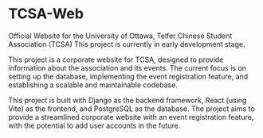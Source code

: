 # TCSA-Web
Official Website for the University of Ottawa, Telfer Chinese Student Association (TCSA)
This project is currently in early development stage.

This project is a corporate website for TCSA, designed to provide information about the association and its events. The current focus is on setting up the database, implementing the event registration feature, and establishing a scalable and maintainable codebase.

This project is built with Django as the backend framework, React (using Vite) as the frontend, and PostgreSQL as the database. The project aims to provide a streamlined corporate website with an event registration feature, with the potential to add user accounts in the future.

